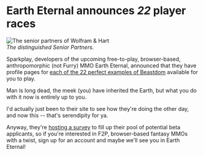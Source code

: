 # Earth Eternal announces *22* player races

![The senior partners of Wolfram & Hart](http://westkarana.com/wp-content/uploads/2009/05/wolfram-and-hart.jpg "The senior partners of Wolfram & Hart")  
*The distinguished Senior Partners.*

Sparkplay, developers of the upcoming free-to-play, browser-based, anthropomorphic (not Furry) MMO Earth Eternal, announced that they have profile pages for [each of the 22 perfect examples of Beastdom](http://www.eartheternal.com/player_races) available for you to play.

Man is long dead, the meek (you) have inherited the Earth, but what you do with it now is entirely up to you.

I'd actually just been to their site to see how they're doing the other day, and now this -- that's serendipity for ya.

Anyway, they're [hosting a survey](http://t.ymlp17.com/meazauyuataeehmaxaysmj/click.php) to fill up their pool of potential beta applicants, so if you're interested in F2P, browser-based fantasy MMOs with a twist, sign up for an account and maybe we'll see you in Earth Eternal!

